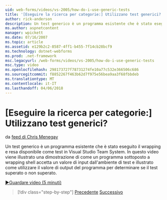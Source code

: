 ```yaml
---
uid: web-forms/videos/vs-2005/how-do-i-use-generic-tests
title: '[Eseguire la ricerca per categorie:] Utilizzano test generici? | Microsoft Docs'
author: rick-anderson
description: Un test generico è un programma esistente che è stato eseguito il wrapping e resa disponibile come test in Visual Studio Team System. In questo video viene illustrato una dimostrazione di come...
ms.author: aspnetcontent
manager: wpickett
ms.date: 07/16/2007
ms.topic: article
ms.assetid: e129b2c2-8587-4ff1-b455-7f14cb28bcf9
ms.technology: dotnet-webforms
ms.prod: .net-framework
msc.legacyurl: /web-forms/videos/vs-2005/how-do-i-use-generic-tests
msc.type: video
ms.openlocfilehash: 298173727f78731274fe10a77c532e366506c686
ms.sourcegitcommit: f8852267f463b62d7f975e56bea9aa3f68fbbdeb
ms.translationtype: MT
ms.contentlocale: it-IT
ms.lasthandoff: 04/06/2018
---
```

<a name="how-do-i-use-generic-tests"></a>[Eseguire la ricerca per categorie:] Utilizzano test generici?
====================
da [feed di Chris Menegay](https://twitter.com/CMenegay)

Un test generico è un programma esistente che è stato eseguito il wrapping e resa disponibile come test in Visual Studio Team System. In questo video viene illustrato una dimostrazione di come un programma sottoposto a wrapping shell accetta un valore di input dall'ambiente di test e illustrato come utilizzare il valore di output del programma per determinare se il test superato o non superato.

[&#9654;Guardare video (5 minuti)](https://channel9.msdn.com/Blogs/ASP-NET-Site-Videos/how-do-i-use-generic-tests)

> [!div class="step-by-step"]
> [Precedente](how-do-i-enforce-coding-standards-with-code-analysis.md)
> [Successivo](how-do-i-publish-and-analyze-test-results.md)
